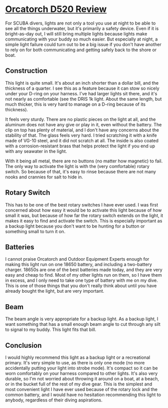# [Orcatorch D520 Review](https://www.amazon.com/ORCATORCH-Flashlight-Submarine-Underwater-Battery/dp/B01LGM87MS)

For SCUBA divers, lights are not only a tool you use at night to be able to see all the things underwater, but it's primarily a safety device. Even if it is bright-as-day out, I will still bring multiple lights because lights make communicating with your buddy so much easier. But especially at night, a simple light failure could turn out to be a big issue if you don't have another to rely on for both communicating and getting safely back to the shore or boat.

## Construction

This light is quite small. It's about an inch shorter than a dollar bill, and the thickness of a quarter. I see this as a feature because it can stow so nicely under your D-ring on your harness. I've had larger lights sit there, and it's not nearly as comfortable (see the DRIS 1k light. About the same length, but much thicker, this is very hard to manage on a D-ring because of its thickness).

It feels very sturdy. There are no plastic pieces on the light at all, and the aluminum does not have any give or play in it, even without the battery. The clip on top has plenty of material, and I don't have any concerns about the stability of that. The glass feels very hard. I tried scratching it with a knife made of VG-10 steel, and it did not scratch at all. The inside is also coated with a corrosion-resistant brass that helps protect the light if you end up with any seawater in the light.

With it being all metal, there are no buttons (no matter how magnetic) to fail. The only way to activate the light is with the (very comfortable) rotary switch. So because of that, it's easy to rinse because there are not many nooks and crannies for salt to hide in.

## Rotary Switch

This has to be one of the best rotary switches I have ever used. I was first concerned about how easy it would be to activate this light because of how small it was, but because of how far the rotary switch extends on the light, it makes it easy to find and activate the switch. This is especially important as a backup light because you don't want to be hunting for a button or something small to turn it on.

## Batteries

I cannot praise Orcatorch and Outdoor Equipment Experts enough for making this light run on one 18650 battery, and including a two-battery charger. 18650s are one of the best batteries made today, and they are very easy and cheap to find. Most of my other lights run on them, so I have them in excess, and I only need to take one type of battery with me on my dive. This is one of those things that you don't really think about until you have already bought the light, but are very important.

## Beam

The beam angle is very appropriate for a backup light. As a backup light, I want something that has a small enough beam angle to cut through any silt to signal to my buddy. This light fits that bill.

## Conclusion

I would highly recommend this light as a backup light or a recreational primary. It's very simple to use, as there is only one mode (no more accidentally putting your light into strobe mode). It's compact so it can be worn comfortably on your harness compared to other lights. It's also very durable, so I'm not worried about throwing it around on a boat, at a beach, or in the bucket full of the rest of my dive gear. This is the simplest and most convenient light I have ever used because of the rotary lock and the common battery, and I would have no hesitation recommending this light to anybody, regardless of their diving aspirations.
